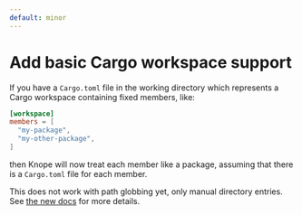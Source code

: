 ```yaml
---
default: minor
---
```


# Add basic Cargo workspace support

If you have a `Cargo.toml` file in the working directory which represents a Cargo workspace containing fixed members, like:

```toml
[workspace]
members = [
  "my-package",
  "my-other-package",
]
```

then Knope will now treat each member like a package, assuming that there is a `Cargo.toml` file for each member.

This does not work with path globbing yet, only manual directory entries. See [the new docs](https://knope.tech/reference/default-config/#cargo-workspaces) for more details.
